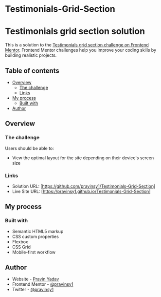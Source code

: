 # Testimonials-Grid-Section
# Testimonials grid section solution

This is a solution to the [Testimonials grid section challenge on Frontend Mentor](https://www.frontendmentor.io/challenges/testimonials-grid-section-Nnw6J7Un7). Frontend Mentor challenges help you improve your coding skills by building realistic projects. 

## Table of contents

- [Overview](#overview)
  - [The challenge](#the-challenge)
  - [Links](#links)
- [My process](#my-process)
  - [Built with](#built-with)
- [Author](#author)

## Overview

### The challenge

Users should be able to:

- View the optimal layout for the site depending on their device's screen size

### Links

- Solution URL: [https://github.com/pravinsy1/Testimonials-Grid-Section]
- Live Site URL: [https://pravinsy1.github.io/Testimonials-Grid-Section]

## My process

### Built with

- Semantic HTML5 markup
- CSS custom properties
- Flexbox
- CSS Grid
- Mobile-first workflow

## Author

- Website - [Pravin Yadav](https://www.pravinyadav.netlify.app)
- Frontend Mentor - [@pravinsy1](https://www.frontendmentor.io/profile/pravinsy1)
- Twitter - [@pravinsy1](https://www.twitter.com/pravinsy1)

